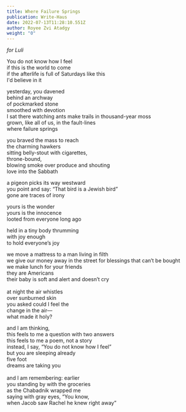 ```yaml
---
title: Where Failure Springs
publication: Write-Haus
date: 2022-07-13T11:28:10.551Z
author: Royee Zvi Atadgy
weight: "0"
---
```

*for Luli*

You do not know how I feel\
if this is the world to come\
if the afterlife is full of Saturdays like this \
I'd believe in it

yesterday, you davened\
behind an archway\
of pockmarked stone\
smoothed with devotion\
I sat there watching ants make trails in thousand-year moss\
grown, like all of us, in the fault-lines\
where failure springs

you braved the mass to reach\
the charming hawkers\
sitting belly-stout with cigarettes,\
throne-bound,\
blowing smoke over produce and shouting\
love into the Sabbath

a pigeon picks its way westward\
you point and say: “That bird is a Jewish bird”\
gone are traces of irony

yours is the wonder\
yours is the innocence\
looted from everyone long ago

held in a tiny body thrumming\
with joy enough\
to hold everyone’s joy

we move a mattress to a man living in filth\
we give our money away in the street for blessings that can’t be bought\
we make lunch for your friends\
they are Americans\
their baby is soft and alert and doesn’t cry\
\
at night the air whistles\
over sunburned skin\
you asked could I feel the\
change in the air––\
what made it holy?

and I am thinking, \
this feels to me a question with two answers\
this feels to me a poem, not a story\
instead, I say, “You do not know how I feel”\
but you are sleeping already\
five foot\
dreams are taking you\
\
and I am remembering: earlier\
you standing by with the groceries\
as the Chabadnik wrapped me\
saying with gray eyes, “You know,\
when Jacob saw Rachel he knew right away”